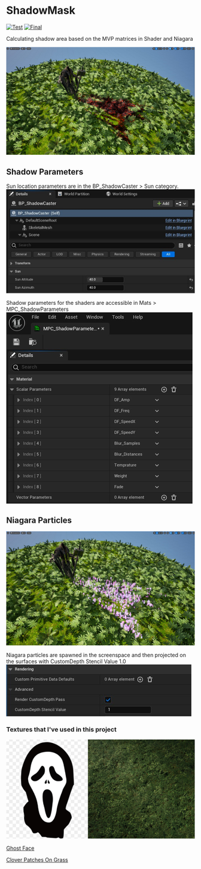 # ShadowMask

[![Test](https://img.youtube.com/vi/QE0BcVpHjO8/hqdefault.jpg)](https://www.youtube.com/embed/QE0BcVpHjO8)
[![Final](https://img.youtube.com/vi/XbfmlwDumGg/hqdefault.jpg)](https://www.youtube.com/embed/XbfmlwDumGg)

Calculating shadow area based on the MVP matrices in Shader and Niagara

![Alt text](./doc_res/ParagonSample.jpg "")

## Shadow Parameters
Sun location parameters are in the BP_ShadowCaster > Sun category.
![Alt text](./doc_res/SunLocation.jpg "")

Shadow parameters for the shaders are accessible in Mats > MPC_ShadowParameters
![Alt text](./doc_res/ShadowParameters.jpg "")

## Niagara Particles
![Alt text](./doc_res/Niagara.jpg "")

Niagara particles are spawned in the screenspace and then projected on the surfaces with CustomDepth Stencil Value 1.0
![Alt text](./doc_res/CustomStencil.jpg "")

### Textures that I've used in this project
![Alt text](./doc_res/dls.jpg "")

[Ghost Face](https://www.cleanpng.com/png-ghostface-paper-sticker-wall-decal-skull-cartoon-f-270164/)

[Clover Patches On Grass](https://quixel.com/megascans/home?search=clover&search=patches&search=on&search=grass&assetId=sgmkajak)
